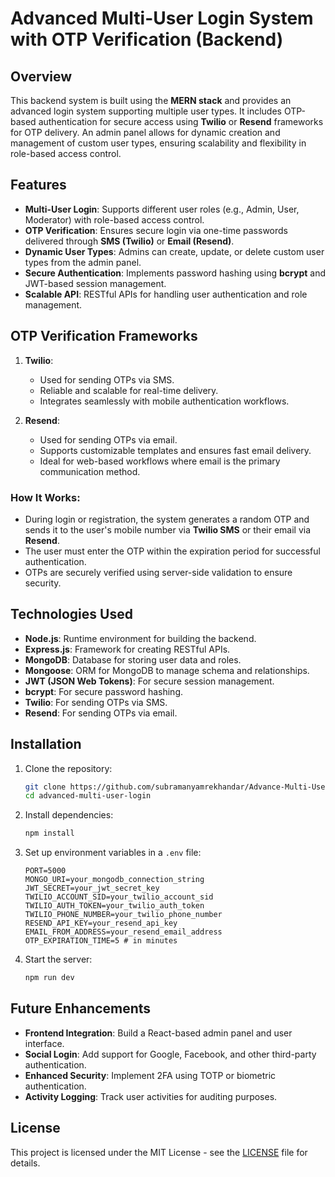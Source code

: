 # Advanced Multi-User Login System with OTP Verification (Backend)

## Overview
This backend system is built using the **MERN stack** and provides an advanced login system supporting multiple user types. It includes OTP-based authentication for secure access using **Twilio** or **Resend** frameworks for OTP delivery. An admin panel allows for dynamic creation and management of custom user types, ensuring scalability and flexibility in role-based access control.

## Features
- **Multi-User Login**: Supports different user roles (e.g., Admin, User, Moderator) with role-based access control.
- **OTP Verification**: Ensures secure login via one-time passwords delivered through **SMS (Twilio)** or **Email (Resend)**.
- **Dynamic User Types**: Admins can create, update, or delete custom user types from the admin panel.
- **Secure Authentication**: Implements password hashing using **bcrypt** and JWT-based session management.
- **Scalable API**: RESTful APIs for handling user authentication and role management.

## OTP Verification Frameworks
1. **Twilio**:  
   - Used for sending OTPs via SMS.  
   - Reliable and scalable for real-time delivery.  
   - Integrates seamlessly with mobile authentication workflows.

2. **Resend**:  
   - Used for sending OTPs via email.  
   - Supports customizable templates and ensures fast email delivery.  
   - Ideal for web-based workflows where email is the primary communication method.

### How It Works:
- During login or registration, the system generates a random OTP and sends it to the user's mobile number via **Twilio SMS** or their email via **Resend**.  
- The user must enter the OTP within the expiration period for successful authentication.  
- OTPs are securely verified using server-side validation to ensure security.

## Technologies Used
- **Node.js**: Runtime environment for building the backend.
- **Express.js**: Framework for creating RESTful APIs.
- **MongoDB**: Database for storing user data and roles.
- **Mongoose**: ORM for MongoDB to manage schema and relationships.
- **JWT (JSON Web Tokens)**: For secure session management.
- **bcrypt**: For secure password hashing.
- **Twilio**: For sending OTPs via SMS.
- **Resend**: For sending OTPs via email.


## Installation

1. Clone the repository:
    ```bash
    git clone https://github.com/subramanyamrekhandar/Advance-Multi-UserType-Login-with-OTP-Verification.git
    cd advanced-multi-user-login
    ```

2. Install dependencies:
    ```bash
    npm install
    ```

3. Set up environment variables in a `.env` file:
    ```env
    PORT=5000
    MONGO_URI=your_mongodb_connection_string
    JWT_SECRET=your_jwt_secret_key
    TWILIO_ACCOUNT_SID=your_twilio_account_sid
    TWILIO_AUTH_TOKEN=your_twilio_auth_token
    TWILIO_PHONE_NUMBER=your_twilio_phone_number
    RESEND_API_KEY=your_resend_api_key
    EMAIL_FROM_ADDRESS=your_resend_email_address
    OTP_EXPIRATION_TIME=5 # in minutes
    ```

4. Start the server:
    ```bash
    npm run dev
    ```

## Future Enhancements
- **Frontend Integration**: Build a React-based admin panel and user interface.
- **Social Login**: Add support for Google, Facebook, and other third-party authentication.
- **Enhanced Security**: Implement 2FA using TOTP or biometric authentication.
- **Activity Logging**: Track user activities for auditing purposes.

## License
This project is licensed under the MIT License - see the [LICENSE](LICENSE) file for details.
